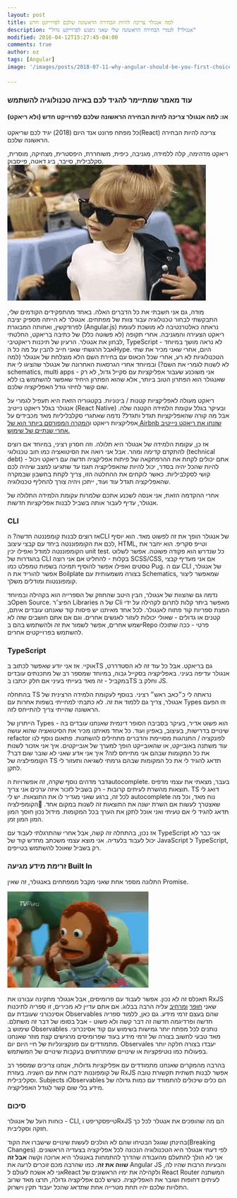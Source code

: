```yaml
---
layout: post
title: למה אנגולר צריכה להיות הבחירה הראשונה שלכם לפרוייקט חדש  
description: "אנגולר? לגמרי הבחירה הראשונה שלי שאני ניפגש לפרוייקט גדול"
modified: 2016-04-12T15:27:45-04:00
comments: true
author: oz
tags: [Angular]
image: '/images/posts/2018-07-11-why-angular-should-be-you-first-choice.jpg'

---
```




### עוד מאמר שמתיימר להגיד לכם באיזה טכנולוגיה להשתמש

#### או: למה אנגולר צריכה להיות הבחירה הראשונה שלכם לפרוייקט חדש (ולא ריאקט)

כל מפתח פרונט אנד היום (2018) יגיד לכם שריאקט(React) צריכה להיות הבחירה הראשונה שלכם. 

ריאקט מדהימה, קלה ללמידה, מגניבה, כיפית, משוחררת, היפסטרית, מצחיקה, מוסרית, סקלבילית, סייבר, ביג דאטה, פייסבוק.
![cool](/images/gifs/cool.gif)

מודה, גם אני חשבתי את כל הדברים האלה. באחד מהתפקידים הקודמים שלי, התבקשתי לבחור טכנולוגיה עבור צוות של מפתחים. אנגולר לא הייתה מספיק יציבה לפרודקשין, ואחותה המבוגרת (Angular.js) נראתה כאלטרנטיבה לא מושכת לעומת ריאקט הצעירה והמגניבה. אחרי תקופה (לא פשוטה כלל) של כתיבה בריאקט, החלטתי לבחון את אנגולר. הרעיון של תיכנות ריאקטיבי, TypeScript לא נראה מושך במיוחד - אבל הרגשתי שאני חייב להבין על מה כל הHype. היום, אחרי שאני מכיר את שתי הטכנולוגיות לא רע, אחרי שכל הכאוס עם בחירת השם הלא מוצלחת של אנגולר (למה לא לשנות לגמרי את השם?) ובמיוחד אחרי הגרסאות האחרונה של אנגולר שהציגו לי את schematics, multi apps - אני משוכנע שעבור אפליקציות עם סקייל גדול, לא רק שאנגולר הוא הפתרון הטוב ביותר, אלא שהוא הפתרון היחיד שאפשר להשתמש בו ללא שום קשר לחיזוי גודל האפליקציה שלכם. 

ריאקט מעולה לאפליקציות קטנות / בינוניות. בקטגוריה הזאת היא תעפיל לגמרי על אנגולר בגלל ריאקט נייטיב (React Native) ובעיקר בגלל עקומת הלמידה הקטנה שלה. אבל מה קורה שהאפליקציות תגדל ותגדל? נדמה שאתגרי סקלבליליות מאד מכבידים על אפליקציות ריאקט ו[המקרה המפורסם ביותר הוא של Airbnb שזנחו את ריאקט ניייטיב אחרי שנתיים של שימוש.](https://medium.com/airbnb-engineering/react-native-at-airbnb-f95aa460be1c)

אז כן, עקומת הלמידה של אנגולר היא תלולה. וזה חסרון רציני, במיוחד אם רוצים להתקדם קדימה ומהר. אבל אני רואה את הסיטואציה כמו חוב טכנולוגי (technical debt) - אתם יכולים לקחת את ההרפתקאה של פיתוח אפליקציה חדשה עם ריאקט ויכול להיות שהכל יהיה בסדר, יכול להיות שהאפליקציה תגנז עד שתגיעו למצב שיהיה לכם קושי לסקלביליות. כאשר לוקחים את ההחלטה הזו, צריך לקחת בחשבון שבמקרה שהאפליקציה תגדל עוד ועוד, ייתכן ויהיה צורך להחליף טכנולוגיה. 

אחרי ההקדמה הזאת, אני אנסה לשכנע אתכם שלמרות עקומת הלמידה התלולה של אנגולר, עדיף לעבור אותה בשביל לבנות אפליקציות חדשות.



### CLI

אז רוצים לבנות קומפננטה חדשה? הCLI של אנגולר הופך את זה לפשוט מאד. הוא יוסיף לכם את הקומפוננטה ביחד עם קבצי עיצוב, HTML, וטייפ סקריפ. הוא יחבר את הקומפוננטה למודל ואפילו יכין unit test. כל שנדרש הוא פקודה פשוטה. אפשר לשלוט בהגדרות של CLI בקלות - להחליט אם אני רוצה SCSS/CSS, אם אני מעדיף קבצי טסטים ואפילו אפשר להוסיף תמיכה בשפות טמפלט כמו Pug. עם ה CLI של אנגולר, אפשר להוריד את ה Boilplate בצורה משמעותית עם Schematics, שמאפשר ליצור קומפוננטות ומודלים משלך. 

נדמה גם שהצוות של אנגולר, הבין היטב שהחוזק של הספרייה הוא בקהילה ובמיוחד בOpen Source. הפיצ׳ר Libraries של ה Cli מאפשר ביתר קלות לתרום לקהילה על ידי הפצת ספריות קוד פתוח לאנגולר. לכל אחד מאיתנו יש פיסות קוד שאנחנו עובדים איתם, קטנים או גדולים - שאולי יכולות לעזור לאנשים אחרים. וגם אם אתם חושבים שזה לא ישמש אחרים, אפשר לשמור את זה ולהשתמש בהם בRepo פרטי - ככה שתוכלו להשתמש בפרוייקטים אחרים. 



### TypeScript

אוקיי. אז אני יודע שאפשר לכתוב בTS גם בריאקט. אבל כל עוד זה לא הסטדררט, אנגולר עדיפה בעיני. באפליקציה בסקייל גבוה, במיוחד שמספר רב של מתכנתים עובדים במקביל - זה מאד בעייתי בעיני אם חלק יכתבו בTS וחלק ב JS.

 בהתחלה TS נראתה לי כ״כאב ראש״ רציני. בנוסף לעקומת הלמידה הרצינית של אנגולר, צריך גם ללמוד את זה. לא כתבתי למחייתי בשפות אחרות עם Types וזו הפעם הראשונה שהייתי צריך להתייחס לזה. 

הייתרון של Types הוא פשוט אדיר, בעיקר בסביבה הסופר דינמית שאנחנו עובדים בה - שינויים בדרישות, בעיצוב, באפיון ועוד. כל אחד מאיתנו מכיר את הסיטואציה שהוא עושה refactor לפונקציה / התנהגות מסויימת והדברים מתחילים להשתנות. פתאום נוסף לנו עוד משתנה באובייקט, או שהאובייקט הופך למערך של אובייקטים. איך אני אזכור לשנות את כל המקומות שבהם אני מתייחס לזה? איך אני אדע שאני לא שובר שום דבר? הקומפילציה של TS תדאג להגיד לי את כל המקומות שבהם גרמתי לשגיאה ותעזור לי לתקן.

דבר מדהים נוסף שקרה, זה אפשרויות הautocomplete. בעבר, מצאתי את עצמי מדפיס תוצאות מהשרת לעיתים קרובות - רק בשביל לזכור איזה ערכים אני צריך. TS דואג לי לכל זה, ברגע שאני מגדיר לו את התוצאות. יש לי autocomplete נוח מאד, וכל מה שאצטרך לעשות אם השרת ישנה את התוצאות זה לשנות במקום אחד. הקומפילציה תדאג להגיד לי אם טעיתי ואני אוכל לתקן את הערך בכל המקומות. מידול נכון חוסך המון המון המון זמן. 

אז נכון, בהתחלה זה קשה, אבל אחרי שהתרגלתי לעבוד עם TypeScript אני כבר לא יכול לעבוד בלעדיה. אני מוצא עצמי משכתב מחדש קוד של JavaScript ל TypeScript, רק בשביל שאוכל להשתמש בטייפים. 



### זרימת מידע מגיעה Built In

התלונה מספר אחת שאני מקבל ממפתחים באנגולר, זה שאין Promise. 

![shock](/images/gifs/shock.gif)

תאכלס זה לא נכון. אפשר לעבוד עם פרומיסים, אבל אנגולר מתקינה עבורנו את RxJS שאני [חופר](http://www.ozgonen.co.il/2018/04/17/introduction-to-reactive-programming/) [ומרחיב](http://www.ozgonen.co.il/2018/04/23/introduction-to-reactive-programming-2/) עליה הרבה בבלוג. אם אתם עדיין לא מכירים, זו ספריה לתיכנות אסינכורני שעובדת עם Observables שהם בעצם זרמי מידע. גם כאן, ללמוד ספריה חדשה ופרדיגמה חדשה זה דבר קשה ולא פשוט - אבל בסופו של דבר זה משתלם. שימוש ב Observables נותנים לכל מפתח יותר גמישות בשימוש עם קוד אסינכרוני. מאד טבעי לחשוב בצורה של זרמי מידע בעוד שפרומיסים מרגישים קצת מוזר שאנחנו מתמודדים עם פונקציונליות של חיי היום יום. Observales יעבדו בצורה חלקה יותר בפעולות כמו נוטיפקציות או שינויים שמתרחשים בעקבות שינויים של המשתמש. 

בהרבה מהמקרים שאנחנו מתמודדים עם אפליקציות גדולות, אנחנו צריכים שמספר רב של קומפוננות ידברו אחת עם השניה. בעזרת RxJS אפשר לבנות תשתית תקשורת טובה וסקליבילית. Subjects וObservables הם כלים שיכולים להתמודד עם כמות גדולה של מידע בלי שום קשר לגודל האפליקציה.

### סיכום

כוחות העל של אנגולר - CLI, טייפסקריפט וRxJS הם מה שהופכים את אנגולר לכל כך חזקה וסקליבית. 

בהינתן שגוגל הבטיחו שהם לא הולכים לעשות שינויים שישברו את הקוד(Breaking Changes) לפי דעתי אנגולר היא הטכנולוגיה הנכונה לכל אפליקציה בצעדיה הראשונים. אני לא הולך להתעלם מהעבודה שהדרך להתמחות באנגולר היא ארוכה וקשה **אבל זה שווה את זה**. כמו שהרבה מכם זוכרים לרעה את Angular JS והבעיות הרבות שהיו לה, אני לא אשכח לעולם לReact ולקהילה את ימיו הראשונים של React Router המשתנה לעיתים דחופות ושובר את האפליקציה. כשיש לכם אפליקציה גדולה, תרצו מאד שרוב התלויות שלכם יהיו תחת מטרייה אחת שתדאג שהכל יעבוד תקין וישרוק. 